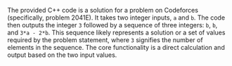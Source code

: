 The provided C++ code is a solution for a problem on Codeforces (specifically, problem 2041E). It takes two integer inputs, `a` and `b`. The code then outputs the integer `3` followed by a sequence of three integers: `b`, `b`, and `3*a - 2*b`. This sequence likely represents a solution or a set of values required by the problem statement, where `3` signifies the number of elements in the sequence. The core functionality is a direct calculation and output based on the two input values.